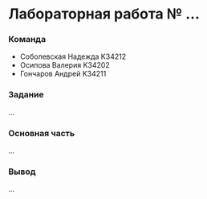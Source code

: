 # Лабораторная работа № ...
### Команда
- Соболевская Надежда K34212
- Осипова Валерия K34202
- Гончаров Андрей K34211

### Задание

...

### Основная часть

...

### Вывод

...
